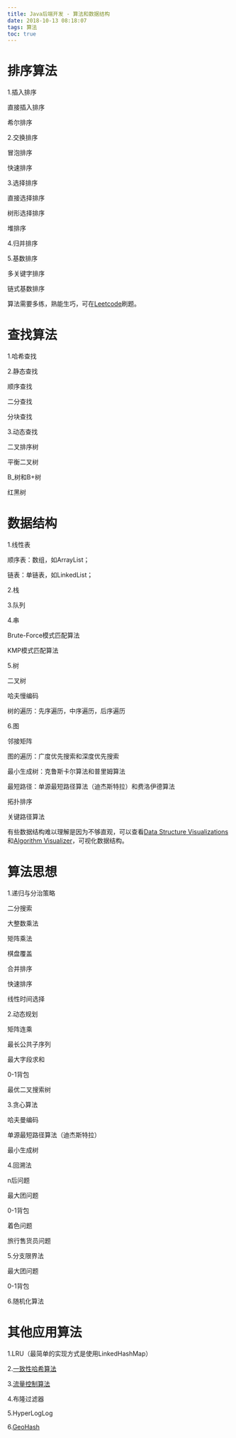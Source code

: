```yaml
---
title: Java后端开发 - 算法和数据结构
date: 2018-10-13 08:18:07
tags: 算法
toc: true
---
```


# 排序算法

1.插入排序

直接插入排序

希尔排序

2.交换排序

冒泡排序

快速排序

3.选择排序

直接选择排序

树形选择排序

堆排序

4.归并排序

5.基数排序

多关键字排序

链式基数排序

算法需要多练，熟能生巧，可在[Leetcode](https://leetcode.com/)刷题。

# 查找算法

1.哈希查找

2.静态查找

顺序查找

二分查找

分块查找

3.动态查找

二叉排序树

平衡二叉树

B_树和B+树

红黑树

# 数据结构

1.线性表

顺序表：数组，如ArrayList；

链表：单链表，如LinkedList；

2.栈

3.队列

4.串

Brute-Force模式匹配算法

KMP模式匹配算法

5.树

二叉树

哈夫慢编码

树的遍历：先序遍历，中序遍历，后序遍历

6.图

邻接矩阵

图的遍历：广度优先搜索和深度优先搜索

最小生成树：克鲁斯卡尔算法和普里姆算法

最短路径：单源最短路径算法（迪杰斯特拉）和费洛伊德算法

拓扑排序

关键路径算法

有些数据结构难以理解是因为不够直观，可以查看[Data Structure Visualizations](https://www.cs.usfca.edu/~galles/visualization/Algorithms.html)和[Algorithm Visualizer](https://github.com/algorithm-visualizer/algorithm-visualizer)，可视化数据结构。

# 算法思想

1.递归与分治策略

二分搜索

大整数乘法

矩阵乘法

棋盘覆盖

合并排序

快速排序

线性时间选择

2.动态规划

矩阵连乘

最长公共子序列

最大字段求和

0-1背包

最优二叉搜索树

3.贪心算法

哈夫曼编码

单源最短路径算法（迪杰斯特拉）

最小生成树

4.回溯法

n后问题

最大团问题

0-1背包

着色问题

旅行售货员问题

5.分支限界法

最大团问题

0-1背包

6.随机化算法

# 其他应用算法

1.LRU（最简单的实现方式是使用LinkedHashMap）

2.[一致性哈希算法](https://blog.csdn.net/xiaojimanman/article/details/50358506)

3.[流量控制算法](https://www.jianshu.com/p/36bca4ed6d17)

4.布隆过滤器

5.HyperLogLog

6.[GeoHash](https://github.com/GongDexing/Geohash)